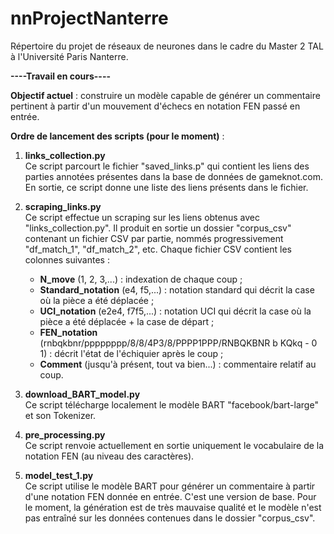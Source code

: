 # nnProjectNanterre

Répertoire du projet de réseaux de neurones dans le cadre du Master 2 TAL à l'Université Paris Nanterre.

**----Travail en cours----**

**Objectif actuel** : construire un modèle capable de générer un commentaire pertinent à partir d'un mouvement d'échecs en notation FEN passé en entrée.

**Ordre de lancement des scripts (pour le moment)** :

1. **links_collection.py**  
    Ce script parcourt le fichier "saved_links.p" qui contient les liens des parties annotées présentes dans la base de données de gameknot.com. En sortie, ce script donne une liste des liens présents dans le fichier.

2. **scraping_links.py**  
    Ce script effectue un scraping sur les liens obtenus avec "links_collection.py". Il produit en sortie un dossier "corpus_csv" contenant un fichier CSV par partie, nommés progressivement "df_match_1", "df_match_2", etc. Chaque fichier CSV contient les colonnes suivantes :
    - **N_move** (1, 2, 3,...) : indexation de chaque coup ;
    - **Standard_notation** (e4, f5,...) : notation standard qui décrit la case où la pièce a été déplacée ;
    - **UCI_notation** (e2e4, f7f5,...) : notation UCI qui décrit la case où la pièce a été déplacée + la case de départ ;
    - **FEN_notation** (rnbqkbnr/pppppppp/8/8/4P3/8/PPPP1PPP/RNBQKBNR b KQkq - 0 1) : décrit l'état de l'échiquier après le coup ;
    - **Comment** (jusqu'à présent, tout va bien...) : commentaire relatif au coup.

3. **download_BART_model.py**  
    Ce script télécharge localement le modèle BART "facebook/bart-large" et son Tokenizer.

4. **pre_processing.py**  
    Ce script renvoie actuellement en sortie uniquement le vocabulaire de la notation FEN (au niveau des caractères).

5. **model_test_1.py**  
    Ce script utilise le modèle BART pour générer un commentaire à partir d'une notation FEN donnée en entrée. C'est une version de base. Pour le moment, la génération est de très mauvaise qualité et le modèle n'est pas entraîné sur les données contenues dans le dossier "corpus_csv".
